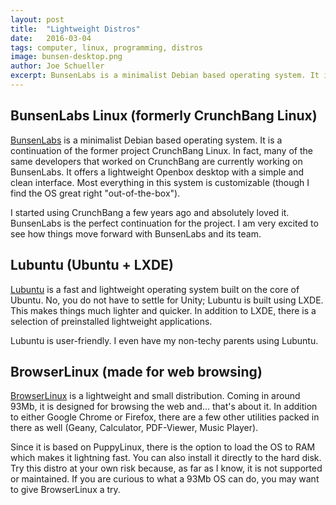 ```yaml
---
layout: post
title:  "Lightweight Distros"
date:   2016-03-04
tags: computer, linux, programming, distros
image: bunsen-desktop.png
author: Joe Schueller
excerpt: BunsenLabs is a minimalist Debian based operating system. It is a continuation of the former project CrunchBang Linux. In fact, many of the same developers that worked on CrunchBang are currently working on BunsenLabs.
---
```

BunsenLabs Linux (formerly CrunchBang Linux)
----------------------------------------
[BunsenLabs](https://www.bunsenlabs.org/) is a minimalist Debian based operating system. It is a continuation of the former project CrunchBang Linux. In fact, many of the same developers that worked on CrunchBang are currently working on BunsenLabs. It offers a lightweight Openbox desktop with a simple and clean interface. Most everything in this system is customizable (though I find the OS great right "out-of-the-box").

I started using CrunchBang a few years ago and absolutely loved it. BunsenLabs is the perfect continuation for the project. I am very excited to see how things move forward with BunsenLabs and its team.

Lubuntu (Ubuntu + LXDE)
------------------------
[Lubuntu](http://lubuntu.net/) is a fast and lightweight operating system built on the core of Ubuntu. No, you do not have to settle for Unity; Lubuntu is built using LXDE. This makes things much lighter and quicker. In addition to LXDE, there is a selection of preinstalled lightweight applications.

Lubuntu is user-friendly. I even have my non-techy parents using Lubuntu.

BrowserLinux (made for web browsing)
----------------
[BrowserLinux](http://www.browserlinux.com/) is a lightweight and small distribution. Coming in around 93Mb, it is designed for browsing the web and... that's about it. In addition to either Google Chrome or Firefox, there are a few other utilities packed in there as well (Geany, Calculator, PDF-Viewer, Music Player).

Since it is based on PuppyLinux, there is the option to load the OS to RAM which makes it lightning fast. You can also install it directly to the hard disk. Try this distro at your own risk because, as far as I know, it is not supported or maintained. If you are curious to what a 93Mb OS can do, you may want to give BrowserLinux a try.
